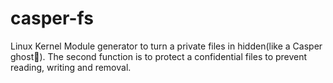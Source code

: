 # casper-fs
Linux Kernel Module generator to turn a private files in hidden(like a Casper ghost👻). The second function is to protect a confidential files to prevent reading, writing and removal.
